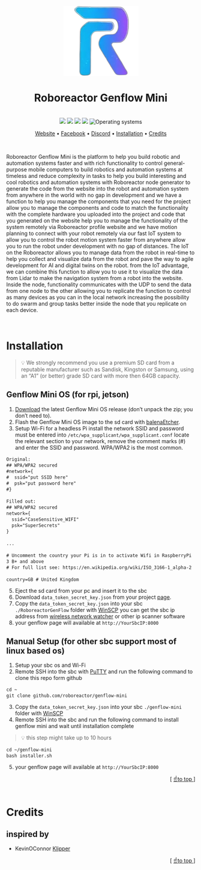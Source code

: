 <div align="center">

<img width="200" src="./RoboreactorGenFlow/static/favicon.png">

<br>

# Roboreactor Genflow Mini

<br>

<img src="https://img.shields.io/github/downloads/roboreactor/genflow_mini_alpha/total"/>
<a href="https://github.com/roboreactor/genflow_mini_alpha/issues"><img src="https://img.shields.io/github/issues/roboreactor/genflow_mini_alpha.svg"/></a>
<a href="https://github.com/roboreactor/genflow_mini_alpha/releases"><img src="https://img.shields.io/github/v/release/roboreactor/genflow_mini_alpha?display_name=tag"/></a>
<a href="./RoboreactorGenFlow/LICENSE"><img src="https://img.shields.io/badge/license-MIT-yellow.svg"></a>
<img src="https://img.shields.io/badge/OS-linux-teal??style=flat&logo=Linux&logoColor=b0c0c0&labelColor=363D44" alt="Operating systems">

[Website](https://roboreactor.com) •
[Facebook](https://www.facebook.com/groups/496935899075410/) •
[Discord](https://discord.gg/guGDf24nrF) •
[Installation](#installation) •
[Credits](#credits)

<br>
</div>

Roboreactor Genflow Mini is the platform to help you build robotic and automation systems faster and with rich functionality to control general-purpose mobile computers to build robotics and automation systems at timeless and reduce complexity in tasks to help you build interesting and cool robotics and automation systems with Roboreactor node generator to generate the code from the website into the robot and automation system from anywhere in the world with no gap in development and
we have a function to help you manage the components that you need for the project allow you to manage the components and code to match the functionality with the complete hardware you uploaded into the project and code that you generated on the website help you to manage the functionality of the system remotely via Roboreactor profile website and we have motion planning to connect with your robot remotely via our fast IoT system
to allow you to control the robot motion system faster from anywhere allow you to run the robot under development with no gap of distances.
The IoT on the Roboreactor allows you to manage data from the robot in real-time to help you collect and visualize data from the robot and pave the way to agile development for AI and digital twins on the robot.
from the IoT advantage, we can combine this function to allow you to use it to visualize the data from Lidar to make the navigation system from a robot into the website.
Inside the node, functionality communicates with the UDP to send the data from one node to the other allowing you to replicate the function to control as many devices as you can in the local network
increasing the possibility to do swarm and group tasks better inside the node that you replicate on each device.

<br>

# Installation

> 💡 We strongly recommend you use a premium SD card from a reputable manufacturer such as Sandisk, Kingston or Samsung, using an “A1” (or better) grade SD card with more then 64GB capacity.

## Genflow Mini OS (for rpi, jetson)

1. [Download](https://roboreactor.com/download/) the latest Genflow Mini OS release (don’t unpack the zip; you don’t need to).
2. Flash the Genflow Mini OS image to the sd card with [balenaEtcher](https://www.balena.io/etcher/).
3. Setup Wi-Fi for a headless Pi install the network SSID and password must be entered into `/etc/wpa_supplicant/wpa_supplicant.conf` locate the relevant section to your network, remove the comment marks (#) and enter the SSID and password. WPA/WPA2 is the most common.

```
Original:
## WPA/WPA2 secured
#network={
#  ssid="put SSID here"
#  psk="put password here"
#}

Filled out:
## WPA/WPA2 secured
network={
  ssid="CaseSensitive_WIFI"
  psk="SuperSecrets"
}

...

# Uncomment the country your Pi is in to activate Wifi in RaspberryPi 3 B+ and above
# For full list see: https://en.wikipedia.org/wiki/ISO_3166-1_alpha-2

country=GB # United Kingdom
```

5. Eject the sd card from your pc and insert it to the sbc
6. Download `data_token_secret_key.json` from your project [page](https://roboreactor.com/profile).
7. Copy the `data_token_secret_key.json` into your sbc `./RoboreactorGenFlow` folder with [WinSCP](https://winscp.net/eng/download.php) you can get the sbc ip address from [wireless network watcher](https://www.nirsoft.net/utils/wireless_network_watcher.html) or other ip scanner software
8. your genflow page will available at `http://YourSbcIP:8000`

## Manual Setup (for other sbc support most of linux based os)

1. Setup your sbc os and Wi-Fi
2. Remote SSH into the sbc with [PuTTY](https://www.putty.org) and run the following command to clone this repo form github

```
cd ~
git clone github.com/roboreactor/genflow-mini
```

3. Copy the `data_token_secret_key.json` into your sbc `./genflow-mini` folder with [WinSCP](https://winscp.net/eng/download.php)
4. Remote SSH into the sbc and run the following command to install genflow mini and wait until installation complete

> 💡 this step might take up to 10 hours

```
cd ~/genflow-mini
bash installer.sh
```

5. your genflow page will available at `http://YourSbcIP:8000`

<div align="right">[ <a href="#roboreactor-genflow-mini">☝️to top </a> ]</div>

<br>

# Credits

## inspired by

- KevinOConnor [Klipper](https://github.com/Klipper3d/klipper)

<div align="right">[ <a href="#roboreactor-genflow-mini">☝️to top </a> ]</div>
